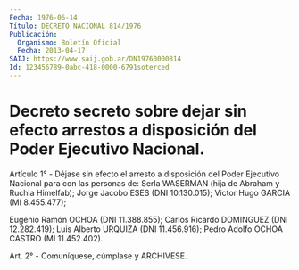 ```yaml
---
Fecha: 1976-06-14
Título: DECRETO NACIONAL 814/1976
Publicación:
  Organismo: Boletín Oficial
  Fecha: 2013-04-17
SAIJ: https://www.saij.gob.ar/DN19760000814
Id: 123456789-0abc-418-0000-6791soterced
---
```

# Decreto secreto sobre dejar sin efecto arrestos a disposición del Poder Ejecutivo Nacional.

<a id="1"></a>
Artículo 1° - Déjase sin efecto el arresto a disposición del Poder Ejecutivo Nacional para con las personas de: Serla WASERMAN (hija de Abraham y Ruchla Himelfab); Jorge Jacobo ESES (DNI 10.130.015); Victor Hugo GARCIA (MI 8.455.477);

Eugenio Ramón OCHOA (DNI 11.388.855); Carlos Ricardo DOMINGUEZ (DNI 12.282.419); Luis Alberto URQUIZA (DNI 11.456.916); Pedro Adolfo OCHOA CASTRO (MI 11.452.402).

<a id="2"></a>
Art. 2° - Comuníquese, cúmplase y ARCHIVESE.